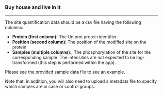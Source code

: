 ### Buy house and live in it
***
The site quantification data should be a csv file having the following columns:
- <b>Protein (first column):</b> The Uniprot protein identifier. 
- <b>Position (second column):</b> The position of the modified site on the protein.
- <b>Samples (multiple columns):</b>, The phosphorylation of the site for the corresponding sample. The intensities are not expected to be log-transformed (this step is performed within the app).

Please see the provided sample data file to see an example.

Note that, in addition, you will also need to upload a metadata file to specify which samples are in case or control groups.

